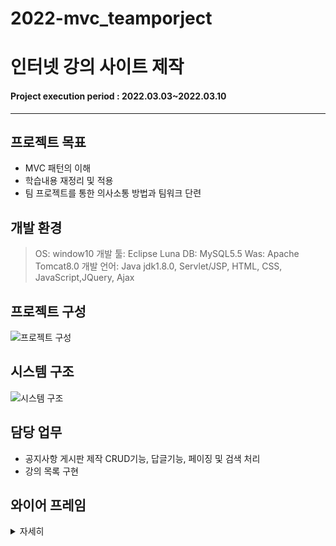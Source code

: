 # 2022-mvc_teamporject
# 인터넷 강의 사이트 제작

#### Project execution period : 2022.03.03~2022.03.10

-----------------------
## 프로젝트 목표

- MVC 패턴의 이해
- 학습내용 재정리 및 적용
- 팀 프로젝트를 통한 의사소통 방법과 팀워크 단련

## 개발 환경
> OS: window10
> 개발 툴: Eclipse Luna
> DB: MySQL5.5
> Was: Apache Tomcat8.0
> 개발 언어: Java jdk1.8.0, Servlet/JSP, HTML, CSS, JavaScript,JQuery, Ajax

## 프로젝트 구성
![프로젝트 구성](https://user-images.githubusercontent.com/86759846/171398846-388afdc3-2c74-4288-8794-3701f53ad45d.PNG)

## 시스템 구조 
![시스템 구조](https://user-images.githubusercontent.com/86759846/171399108-f8d0b82c-e615-42a0-bd48-759fba60ca72.PNG)

## 담당 업무
- 공지사항 게시판 제작 CRUD기능, 답글기능, 페이징 및 검색 처리
- 강의 목록 구현

## 와이어 프레임 
<details>
    <summary>자세히</summary>

1. 홈 화면 
![홈화면](https://user-images.githubusercontent.com/86759846/171400448-e4418b4f-e3ae-49ee-adde-733dec4c909b.PNG)

2. 회원가입
![회원가입](https://user-images.githubusercontent.com/86759846/171400631-66acacea-368b-429f-b43c-508e926b2106.PNG)

3. 로그인
![로그인](https://user-images.githubusercontent.com/86759846/171400744-83db5fa1-e2bb-48b3-a11b-1c6e071779a0.PNG)

4. 회원탈퇴
![회원탈퇴](https://user-images.githubusercontent.com/86759846/171401270-8c6746cc-c66c-4ba6-bb9c-f77a68cb1fc6.PNG)

5. 회원정보수정
![회원정보수정](https://user-images.githubusercontent.com/86759846/171401425-d71eef1c-3094-4c4f-8a9d-d2a89daedb44.PNG)

6. 강의목록
![강의목록](https://user-images.githubusercontent.com/86759846/171401681-fe466720-35ec-40e5-914d-812bf90dde7b.PNG)

7. 강의로 이동
![강의목록_연결](https://user-images.githubusercontent.com/86759846/171402063-2cfaafb0-914f-40ca-bfb4-9a1bf6985590.PNG)
8. 공지사항_리스트
![공지사항_리스트](https://user-images.githubusercontent.com/86759846/171401832-e7887580-05e4-44bb-babd-dd853b9d009f.PNG)
</details>
